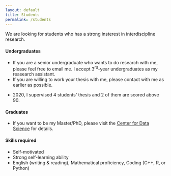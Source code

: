 ```yaml
---
layout: default
title: Students
permalink: /students
---
```


We are looking for students who has a strong insterest in interdiscipline research. <br>

#### Undergraduates
* If you are a senior undergraduate who wants to do research with me, please feel free to email me. I accept 3<sup>rd</sup>-year undergraduates as my reasearch assistant.
* If you are willing to work your thesis with me, please contact with me as earlier as possible.
- 2020, I supervised 4 students' thesis and 2 of them are scored above 90.


#### Graduates
  - If you want to be my Master/PhD, please visit the [Center for Data Science](http://cds.zju.edu.cn/industry-news.aspx?k1=6&k2=24) for details.
  
#### Skills required
   - Self-motivated 
   - Strong self-learning ability
   - English (writing & reading), Mathematical proficiency, Coding (C++, R, or Python)

